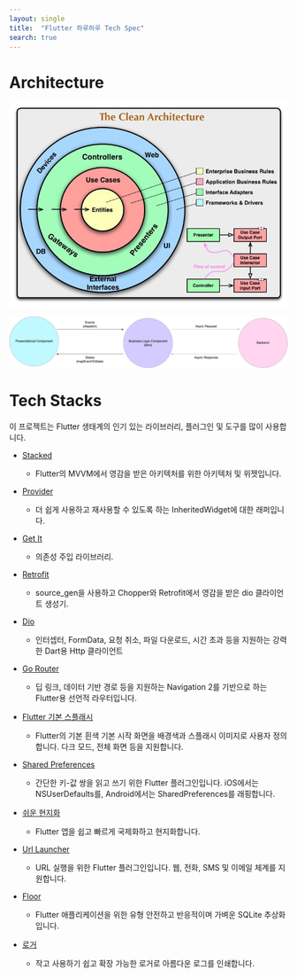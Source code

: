 ```yaml
---
layout: single
title:  "Flutter 하루하루 Tech Spec"
search: true 
---
```


# Architecture


![Untitled](/assets/img/Untitled.png)



![Untitled](/assets/img/blog/2022-12-4-1_image_1.png)
 

# ****Tech Stacks****

이 프로젝트는 Flutter 생태계의 인기 있는 라이브러리, 플러그인 및 도구를 많이 사용합니다.

- [Stacked](https://pub.dev/packages/stacked)
    
    - Flutter의 MVVM에서 영감을 받은 아키텍처를 위한 아키텍처 및 위젯입니다.
    
- [Provider](https://pub.dev/packages/provider)
    
    - 더 쉽게 사용하고 재사용할 수 있도록 하는 InheritedWidget에 대한 래퍼입니다.
    
- [Get It](https://pub.dev/packages/get_it)
    
    - 의존성 주입 라이브러리.
    
- [Retrofit](https://pub.dev/packages/retrofit)
    
    - source_gen을 사용하고 Chopper와 Retrofit에서 영감을 받은 dio 클라이언트 생성기.
    
- [Dio](https://pub.dev/packages/dio)
    
    - 인터셉터, FormData, 요청 취소, 파일 다운로드, 시간 초과 등을 지원하는 강력한 Dart용 Http 클라이언트
    
- [Go Router](https://pub.dev/packages/go_router)
    
    - 딥 링크, 데이터 기반 경로 등을 지원하는 Navigation 2를 기반으로 하는 Flutter용 선언적 라우터입니다.
    
- [Flutter 기본 스플래시](https://pub.dev/packages/flutter_native_splash)
    
    - Flutter의 기본 흰색 기본 시작 화면을 배경색과 스플래시 이미지로 사용자 정의합니다. 다크 모드, 전체 화면 등을 지원합니다.
    
- [Shared Preferences](https://pub.dev/packages/shared_preferences)
    
    - 간단한 키-값 쌍을 읽고 쓰기 위한 Flutter 플러그인입니다. iOS에서는 NSUserDefaults를, Android에서는 SharedPreferences를 래핑합니다.
    
- [쉬운 현지화](https://pub.dev/packages/easy_localization)
    
    - Flutter 앱을 쉽고 빠르게 국제화하고 현지화합니다.
    
- [Url Launcher](https://pub.dev/packages/url_launcher)
    
    - URL 실행을 위한 Flutter 플러그인입니다. 웹, 전화, SMS 및 이메일 체계를 지원합니다.
    
- [Floor](https://pub.dev/packages/floor)
    
    - Flutter 애플리케이션을 위한 유형 안전하고 반응적이며 가벼운 SQLite 추상화입니다.
    
- [로거](https://pub.dev/packages/logger)
    
    - 작고 사용하기 쉽고 확장 가능한 로거로 아름다운 로그를 인쇄합니다.